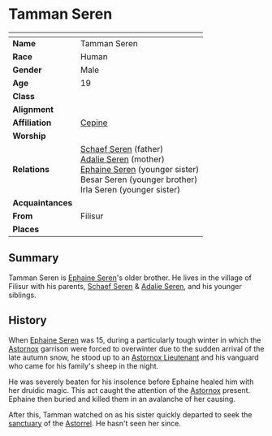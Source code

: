# Tamman Seren

| []() | |
| --- | --- |
| **Name** | Tamman Seren |
| **Race** | Human |
| **Gender** | Male |
| **Age** | 19 |
| **Class** | |
| **Alignment** | |
| **Affiliation** | [Cepine](../ethnicities/cepine.md) |
| **Worship** | |
| **Relations** | [Schaef Seren](schaef-seren.md) (father)<br />[Adalie Seren](adalie-seren.md) (mother)<br />[Ephaine Seren](ephaine-seren.md) (younger sister)<br />Besar Seren (younger brother)<br />Irla Seren (younger sister) |
| **Acquaintances** | |
| **From** | Filisur |
| **Places** | |

## Summary

Tamman Seren is [Ephaine Seren](ephaine-seren.md)'s older brother. He lives in the village of Filisur with his parents, [Schaef Seren](schaef-seren.md) & [Adalie Seren](adalie-seren.md), and his younger siblings.

## History

When [Ephaine Seren](ephaine-seren.md) was 15, during a particularly tough winter in which the [Astornox](../organisations/astornox/astornox.md) garrison were forced to overwinter due to the sudden arrival of the late autumn snow, he stood up to an [Astornox Lieutenant](../organisations/astornox/ranks/astornox-lieutenant.md) and his vanguard who came for his family's sheep in the night.

He was severely beaten for his insolence before Ephaine healed him with her druidic magic. This act caught the attention of the [Astornox](../organisations/astornox/astornox.md) present. Ephaine then buried and killed them in an avalanche of her causing.

After this, Tamman watched on as his sister quickly departed to seek the [sanctuary](../organisations/astorrel/sanctuary.md) of the [Astorrel](../organisations/astorrel/astorrel.md). He hasn't seen her since.
